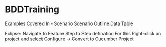 # BDDTraining
Examples Covered In -
Scenario
Scenario Outline
Data Table 


Eclipse:
Navigate to Feature Step to Step defination
For this Right-click on project and select Configure -> Convert to Cucumber Project
